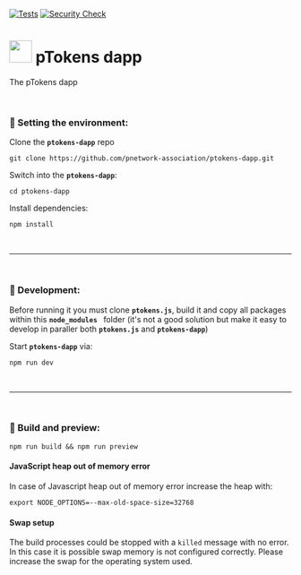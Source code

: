 [![Tests](https://github.com/pnetwork-association/ptokens-dapp/actions/workflows/run-test.yml/badge.svg)](https://github.com/pnetwork-association/ptokens-dapp/actions/workflows/run-test.yml)
[![Security Check](https://github.com/pnetwork-association/ptokens-dapp/actions/workflows/run-security.yml/badge.svg)](https://github.com/pnetwork-association/ptokens-dapp/actions/workflows/run-security.yml)
# <img src="https://user-images.githubusercontent.com/26067523/223670985-a1bfa5be-6d47-489a-9c08-88f82a215ee5.svg" width="40"/> pTokens dapp

The pTokens dapp

&nbsp;

### :house_with_garden: Setting the environment:

Clone the __`ptokens-dapp`__ repo

```
git clone https://github.com/pnetwork-association/ptokens-dapp.git
```

Switch into the __`ptokens-dapp`__:

```
cd ptokens-dapp
```

Install dependencies:

```
npm install
```

&nbsp;

***

&nbsp;

### :wrench: Development:

Before running it you must clone __`ptokens.js`__, build it and copy all packages within this __`node_modules `__
folder (it's not a good solution but make it easy to develop in paraller both __`ptokens.js`__ and __`ptokens-dapp`__)


Start __`ptokens-dapp`__ via:

```
npm run dev
```

&nbsp;

***

&nbsp;

### :rocket: Build and preview:

```
npm run build && npm run preview
```

#### JavaScript heap out of memory error

In case of Javascript heap out of memory error increase the heap with:

```
export NODE_OPTIONS=--max-old-space-size=32768
```

#### Swap setup

The build processes could be stopped with a `killed` message with no error. In this case it is possible swap memory is not configured correctly. Please increase the swap for the operating system used.
